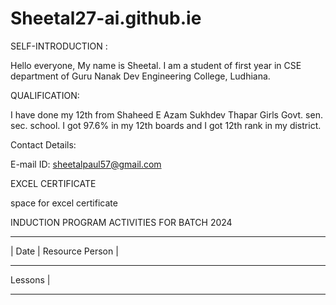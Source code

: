 # Sheetal27-ai.github.ie



SELF-INTRODUCTION :

Hello everyone, My name is Sheetal.
I am a student of first year in CSE department of Guru Nanak Dev Engineering College, Ludhiana.



QUALIFICATION:



   I have done my 12th from Shaheed E Azam Sukhdev Thapar Girls Govt. sen. sec. school.
I got 97.6% in my 12th boards and I got 12th rank in my district.

Contact Details:

E-mail ID: sheetalpaul57@gmail.com


EXCEL CERTIFICATE

space for excel certificate


INDUCTION PROGRAM ACTIVITIES FOR BATCH 2024

___________________________________
|  Date  |  Resource Person  |   
____________________________________
Lessons  |
__________




